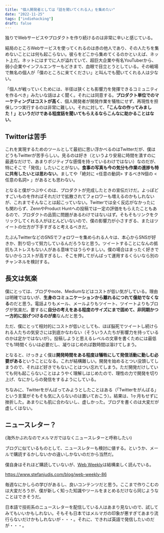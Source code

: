 ```yaml
---
title: "個人開発者としては「話を聞いてくれる人」を集めたい"
date: "2022-11-25"
tags: ["indiehacking"]
draft: false
---
```


独りでWebサービスやプロダクトを作り続けるのは非常に辛いと感じている。

結局のところWebサービスを使ってくれるのは赤の他人であり、その人たちを集めないことには何も起こらない。彼らをどこから集めてくるのかといえば、ネット上だ。ネットにはすでに人が溢れていて、超巨大企業や有名YouTuberから、弱小企業やインフルエンサーもどきまで、血眼で目立とうとしている。その戦場で無名の個人が「僕のところに来てください」と叫んでも聞いてくれる人は少ない。

「個人が戦っていくためには、半径は狭くとも影響力を発揮できるコミュニティを作るべき」みたいな話はよく聞く。それには同意する。**プロダクト単位でのマーケティングはコストが高く**、個人開発者が開発作業を犠牲にせず、再現性を担保しつつ実行するのは非常に難しい。それに対して、**「こんなの作ってみました！」というだけである程度話を聞いてもらえるならこんなに助かることはない**。

## Twitterは苦手

これを実現するためのツールとして最初に思い浮かべるのはTwitterだが、僕はどうもTwitterが苦手らしい。見るのは好き（というより安易に時間を潰すのに最適なだけで、あまりポジティブな感情を持っているわけではない）なのだが、特にそこで「発信」したいことがない。**食事の写真も今の気分も作業の進捗も特に共有したいとは思わない**。ましてや「絶対に \<任意の動詞\> するべきN個の \<任意の名詞\> 」があるとも思わない。

となると僕がつぶやくのは、プロダクトが完成したときの宣伝だけだ。よっぽどすごいものを作ればそれだけで拡散されてフォロワーも増えるのかもしれないが、これまでそんなことは起こっていない。Twitterでは全く反応がなかったにも関わらず、ZennやProduct Huntへの投稿では一定の評価をもらえたこともあるので、プロダクトの品質に問題があるわけではないはず。そもそもリンクをクリックしてくれる人がほとんどいないので、僕の影響力が小さすぎる、またはツイートの仕方が下手すぎると考えるべきだ。

たぶんTwitterなどのSNSでフォロワーを集められる人々は、本心からSNSが好きか、割り切って努力しているんだろうなと思う。ツイートすることになんの抵抗もストレスもない人がある意味ではうらやましい。僕の場合はまったく好きでないからコストが高すぎるし、そこを押してがんばって運用するくらいなら別のチャンネルを検討する。

## 長文は気楽

僕にとっては、ブログやnote、Mediumなどはコストが低い気がしている。理由は明確ではないが、**生身のコミュニケーションから離れるにつれて億劫でなくなる**のだと思う。電話よりもメール、メールよりもツイート、ツイートよりもブログが気楽だ。要するに**自分の考えをある程度のサイズにまで固めて、非同期かつ一方的に投げつけるのが楽**なんだと思う。

ただ、僕にとって相対的にコストが低いとしても、ほぼ脳死でツイートし続けられる人たちの気安さには到底かなわない（そういう人たちが影響力を持っているのかは定かではないが）。投稿しようと思えるレベルの文章を書くためには最低でも1時間くらいは必要だし、凝りはじめれば数時間は溶けてしまう。

となると、けっきょく僕は**開発時間をある程度は犠牲にして発信活動に勤しむ必要がある**ということになる。これが結構難しい。開発を始めるとつい没頭してしまうので、それほど好きでもないことはつい忘れてしまう。ただ開発だけしていても何も起こらないことはようやく理解しはじめたので、理性の力で開発を切り上げ、なにかしらの発信をするようにしている。

ちなみに、Twitterをがんばってみようとしたことはある（「Twitterをがんばる」という言葉がそもそも気に入らないのは置いておこう）。結果は、1ヶ月もせずに挫折した。あまりにも肌に合わないし、虚しかった。ブログを書くのは大変だが虚しくはない。

## ニュースレター？

(海外かぶれなのでメルマガではなくニュースレターと呼称したい)

ブログに似ているものとして、ニュースレターも検討に値する。というか、メールで購読するかしないかの違いしかないのだから当然だ。

僕自身はそれほど購読していないが、[Web Weekly](https://webweekly.email)は結構楽しく読んでいる。

https://www.stefanjudis.com/blog/web-weekly-86

毎週なにかしらの学びがあるし、良いコンテンツだと思う。ここまで作りこむのは大変だろうが、僕が新しく知った知識やツールをまとめるだけなら同じようなことはできそうだ。

日本語で技術系のニュースレターを配信している人はあまり見ないので、試してみてもいいかもしれない。そもそも日本ではメルマガの印象が悪すぎてあまり流行らないだけかもしれないが・・・。それに、できれば英語で発信したいのだが・・・。
